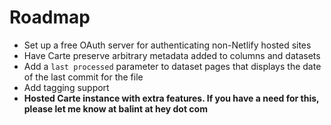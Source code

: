 # Roadmap

* Set up a free OAuth server for authenticating non-Netlify hosted sites
* Have Carte preserve arbitrary metadata added to columns and datasets
* Add a `last processed` parameter to dataset pages that displays the date of the last commit for the file
* Add tagging support
* **Hosted Carte instance with extra features. If you have a need for this, please let me know at balint at hey dot com**
